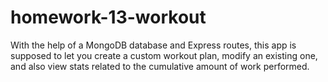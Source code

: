 # homework-13-workout
With the help of a MongoDB database and Express routes, this app is supposed to let you create a custom workout plan, modify an existing one, and also view stats related to the cumulative amount of work performed. 
